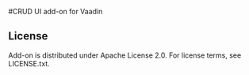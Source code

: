 #CRUD UI add-on for Vaadin

## License

Add-on is distributed under Apache License 2.0. For license terms, see LICENSE.txt.
